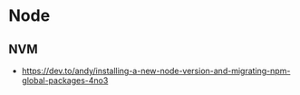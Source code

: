 # Node

## NVM

- <https://dev.to/andy/installing-a-new-node-version-and-migrating-npm-global-packages-4no3>
